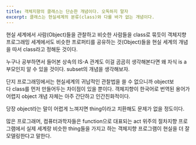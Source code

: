 ```yaml
---
title: 객체지향의 클래스는 단순한 개념이다. 오독하지 말자
excerpt: 클래스는 현실세계의 분류(class)와 다를 바가 없는 개념이다.
---
```

현실 세계에서 사람(Object)들을 관찰하고 비슷한 사람들을 class로 묶듯이
객체지향 프로그래밍 세계에서도 비슷한 프로퍼티를 공유하는 것(Object)들을 현실 세계의 개념을 따서 class라고 정해둔 것이다.


누구나 공부하면서 들어본 상속의 IS-A 관계도 이걸 곰곰히 생각해본다면 왜 자식 is a 부모인지 알 수 있을 것이다. subset의 개념을 생각해보자.


단지 프로그래밍에서는 현실세계의 귀납적인 관찰법을 쓸 수 없으니까 object보다 class를 먼저 만들어두는 차이점이 있을 뿐이다.
객체지향이 한국어로 번역된 용어가 어렵지 object 개념 자체는 아주 간단하고 인간친화적이다.


당장 object라는 말이 어렵게 느껴지면 thing이라고 치환해도 문제가 없을 정도이다.


많은 프로그래머, 컴퓨터과학자들은 function으로 대표되는 act 위주의 절차지향 프로그램에서 실제 세계랑 비슷한 thing들을 가지고 하는 객체지향 프로그램이 현실을 더 잘 모델링한다고 말한다.